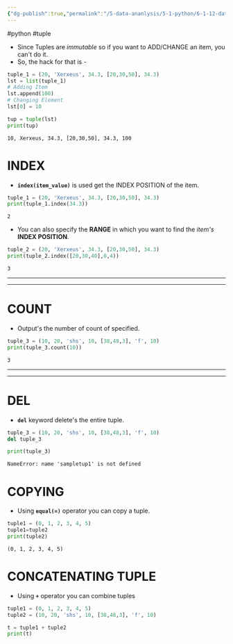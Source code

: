 ```yaml
---
{"dg-publish":true,"permalink":"/5-data-ananlysis/5-1-python/6-1-12-data-stuctures/tuples/4-tuple-methods/","noteIcon":""}
---
```


#python #tuple
- Since Tuples are *immutable* so if you want to ADD/CHANGE an item, you can't do it. 
- So, the hack for that is -
```Python 
tuple_1 = (20, 'Xerxeus', 34.3, [20,30,50], 34.3)
lst = list(tuple_1)
# Adding Item
lst.append(100)
# Changing Element
lst[0] = 10 

tup = tuple(lst)
print(tup)
```

```Output
10, Xerxeus, 34.3, [20,30,50], 34.3, 100
```

# INDEX 
- **`index(item_value)`** is used get the INDEX POSITION of the item.
```Python 
tuple_1 = (20, 'Xerxeus', 34.3, [20,30,50], 34.3)
print(tuple_1.index(34.3))
```

```Output
2
```
- You can also specify the **RANGE** in which you want to find the *item's* **INDEX POSITION**.
```Python 
tuple_2 = (20, 'Xerxeus', 34.3, [20,30,50], 34.3)
print(tuple_2.index([20,30,40],0,4))
```

```Output 
3
```
***
***
# COUNT
- Output's the number of count of specified.
```Python 
tuple_3 = (10, 20, 'shs', 10, [38,48,3], 'f', 10)
print(tuple_3.count(10))
```

```Output
3
```
***
***
# DEL
- **`del`** keyword delete's the entire tuple.
```Python
tuple_3 = (10, 20, 'shs', 10, [38,48,3], 'f', 10)
del tuple_3

print(tuple_3)
```

```Output
NameError: name 'sampletup1' is not defined
```

# COPYING 
- Using **`equal(=)`** operator you can copy a tuple.
```Python 
tuple1 = (0, 1, 2, 3, 4, 5)
tuple1=tuple2
print(tuple2)
```

```Output
(0, 1, 2, 3, 4, 5)
```

# CONCATENATING TUPLE 
- Using **`+`** operator you can combine tuples 
```Python
tuple1 = (0, 1, 2, 3, 4, 5)
tuple2 = (10, 20, 'shs', 10, [38,48,3], 'f', 10)

t = tuple1 + tuple2
print(t)
```